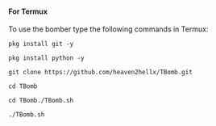 
#### For Termux

To use the bomber type the following commands in Termux:




```
pkg install git -y
```


```
pkg install python -y
```


```
git clone https://github.com/heaven2hellx/TBomb.git
```


```
cd TBomb
```


```
cd TBomb./TBomb.sh
```


```
./TBomb.sh
```
